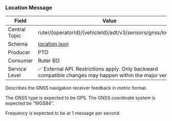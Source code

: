 ### Location Message
| Field         | Value                                                                                                     |
|---------------|-----------------------------------------------------------------------------------------------------------|
| Central Topic | ruter/{operatorId}/{vehicleId}/adt/v3/sensors/gnss/location                                               |
| Schema        | [ location.json ](json-schemas/sensors/gnss/location/location.json)                                       |
| Producer      | PTO                                                                                                       |
| Consumer      | Ruter BO                                                                                                  |
| Service Level | ✅ External API. Restrictions apply. Only backward compatible changes may happen within the major version. | 

Describes the GNSS navigation receiver feedback in metric format.

The GNSS type is expected to be GPS. The GNSS coordinate system is expected be “WGS84”.

Frequency is expected to be at 1 message per second.
